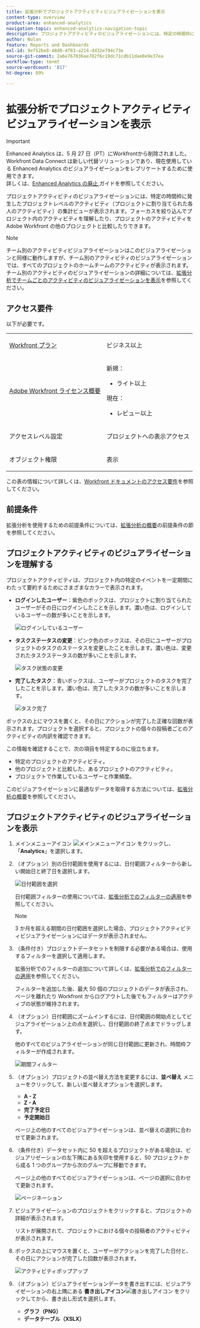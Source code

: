 ```yaml
---
title: 拡張分析でプロジェクトアクティビティビジュアライゼーションを表示
content-type: overview
product-area: enhanced-analytics
navigation-topic: enhanced-analytics-navigation-topic
description: プロジェクトアクティビティのビジュアライゼーションには、特定の時間枠に発生したプロジェクトレベルのアクティビティ（プロジェクトに割り当てられた各人のアクティビティ）の集計ビューが表示されます。フォーカスを絞り込んでプロジェクト内のアクティビティを理解したり、プロジェクトのアクティビティを Adobe Workfront の他のプロジェクトと比較したりできます。
author: Nolan
feature: Reports and Dashboards
exl-id: 9ef52be8-48d0-4f83-a214-dd32e794c73e
source-git-commit: 2a6e767036ae702f6c19dc71cdb11dae8e9e37ea
workflow-type: tm+mt
source-wordcount: '817'
ht-degree: 89%

---
```


# 拡張分析でプロジェクトアクティビティビジュアライゼーションを表示

>[!IMPORTANT]
>
>Enhanced Analytics は、5 月 27 日（PT）にWorkfrontから削除されました。 Workfront Data Connect は新しい代替ソリューションであり、現在使用している Enhanced Analytics のビジュアライゼーションをレプリケートするために使用できます。 <br> 詳しくは、[Enhanced Analytics の廃止 ](/help/quicksilver/product-announcements/announcements/enhanced-analytics-deprecation.md) ガイドを参照してください。


<!-- Audited: 12/2023 -->

プロジェクトアクティビティのビジュアライゼーションには、特定の時間枠に発生したプロジェクトレベルのアクティビティ（プロジェクトに割り当てられた各人のアクティビティ）の集計ビューが表示されます。フォーカスを絞り込んでプロジェクト内のアクティビティを理解したり、プロジェクトのアクティビティを Adobe Workfront の他のプロジェクトと比較したりできます。

>[!NOTE]
>
>チーム別のアクティビティビジュアライゼーションはこのビジュアライゼーションと同様に動作しますが、チーム別のアクティビティのビジュアライゼーションでは、すべてのプロジェクトのホームチームのアクティビティが表示されます。\
>チーム別のアクティビティのビジュアライゼーションの詳細については、[拡張分析でチームごとのアクティビティのビジュアライゼーションを表示](../enhanced-analytics/activity-by-team-overview.md)を参照してください。

## アクセス要件

以下が必要です。

<table style="table-layout:auto"> 
 <col> 
 <col> 
 <tbody> 
  <tr> 
   <td role="rowheader"><a href="https://business.adobe.com/products/workfront/pricing.html" target="_blank">Workfront プラン</a></td> 
   <td> <p>ビジネス以上</p> </td> 
  </tr> 
  <tr> 
   <td role="rowheader"><a href="../administration-and-setup/add-users/access-levels-and-object-permissions/wf-licenses.md" class="MCXref xref">Adobe Workfront ライセンス概要</a></td> 
   <td>   <p>新規：</p> 
   <ul><li>ライト以上</li></ul>
   <p>現在：</p>
   <ul><li>レビュー以上</li></ul>
 </td> 
  </tr> 
  <tr> 
   <td role="rowheader">アクセスレベル設定</td> 
   <td> <p>プロジェクトへの表示アクセス</p> <!--<p>Note: If you still don't have access, ask your Workfront administrator if they set additional restrictions in your access level.<br>For information on how a Workfront administrator can change your access level, see <a href="../administration-and-setup/add-users/configure-and-grant-access/create-modify-access-levels.md" class="MCXref xref">Create or modify custom access levels</a>.</p>--> </td> 
  </tr> 
  <tr> 
   <td role="rowheader">オブジェクト権限</td> 
   <td> <p>表示</p> <!--<p>For information on requesting additional access, see <a href="../workfront-basics/grant-and-request-access-to-objects/request-access.md" class="MCXref xref">Request access to objects </a>.</p>--> </td> 
  </tr> 
 </tbody> 
</table>

この表の情報について詳しくは、[Workfront ドキュメントのアクセス要件](/help/quicksilver/administration-and-setup/add-users/access-levels-and-object-permissions/access-level-requirements-in-documentation.md)を参照してください。

## 前提条件

拡張分析を使用するための前提条件については、[拡張分析の概要](../enhanced-analytics/enhanced-analytics-overview.md)の前提条件の節を参照してください。

## プロジェクトアクティビティのビジュアライゼーションを理解する

プロジェクトアクティビティは、プロジェクト内の特定のイベントを一定期間にわたって要約するためにさまざまなカラーで表示されます。

* **ログインしたユーザー**：紫色のボックスは、プロジェクトに割り当てられたユーザーがその日にログインしたことを示します。濃い色は、ログインしているユーザーの数が多いことを示します。

  ![ ログインしているユーザー ](assets/project-activity-users-logged-in.png)

* **タスクステータスの変更**：ピンク色のボックスは、その日にユーザーがプロジェクトのタスクのステータスを変更したことを示します。濃い色は、変更されたタスクステータスの数が多いことを示します。

  ![ タスク状態の変更 ](assets/project-activity-task-status-changes.png)

* **完了したタスク**：青いボックスは、ユーザーがプロジェクトのタスクを完了したことを示します。濃い色は、完了したタスクの数が多いことを示します。

  ![ タスク完了 ](assets/project-activity-tasks-completed.png)

ボックスの上にマウスを置くと、その日にアクションが完了した正確な回数が表示されます。プロジェクトを選択すると、プロジェクトの個々の投稿者ごとのアクティビティの内訳を確認できます。

この情報を確認することで、次の項目を特定するのに役立ちます。

* 特定のプロジェクトのアクティビティ。
* 他のプロジェクトと比較した、あるプロジェクトのアクティビティ。
* プロジェクトで作業しているユーザーと作業頻度。

このビジュアライゼーションに最適なデータを取得する方法については、[拡張分析の概要](../enhanced-analytics/enhanced-analytics-overview.md)を参照してください。

## プロジェクトアクティビティのビジュアライゼーションを表示

1. メインメニューアイコン ![ メインメニューアイコン ](assets/main-menu-icon-16x12.png) をクリックし、「**Analytics**」を選択します。
1. （オプション）別の日付範囲を使用するには、日付範囲フィルターから新しい開始日と終了日を選択します。

   ![日付範囲を選択](assets/filters-select-date-range-350x344.png)

   日付範囲フィルターの使用については、[拡張分析でのフィルターの適用](../enhanced-analytics/use-enhanced-analytics-filters.md)を参照してください。

   >[!NOTE]
   >
   >3 か月を超える期間の日付範囲を選択した場合、プロジェクトアクティビティビジュアライゼーションにはデータが表示されません。

1. （条件付き）プロジェクトデータセットを制限する必要がある場合は、使用するフィルターを選択して適用します。

   拡張分析でのフィルターの追加について詳しくは、[拡張分析でのフィルターの適用](../enhanced-analytics/use-enhanced-analytics-filters.md)を参照してください。

   フィルターを追加した後、最大 50 個のプロジェクトのデータが表示され、ページを離れたり Workfront からログアウトした後でもフィルターはアクティブの状態が維持されます。

1. （オプション）日付範囲にズームインするには、日付範囲の開始点としてビジュアライゼーション上の点を選択し、日付範囲の終了点までドラッグします。

   他のすべてのビジュアライゼーションが同じ日付範囲に更新され、時間枠フィルターが作成されます。

   ![期間フィルター](assets/timeframe-filter-350x220.png)

1. （オプション）プロジェクトの並べ替え方法を変更するには、**並べ替え** メニューをクリックして、新しい並べ替えオプションを選択します。

   * **A - Z**
   * **Z - A**
   * **完了予定日**
   * **予定開始日**

   ページ上の他のすべてのビジュアライゼーションは、並べ替えの選択に合わせて更新されます。

1. （条件付き）データセット内に 50 を超えるプロジェクトがある場合は、ビジュアリゼーションの左下隅にある矢印を使用すると、50 プロジェクトから成る 1 つのグループから次のグループに移動できます。

   ページ上の他のすべてのビジュアライゼーションは、ページの選択に合わせて更新されます。

   ![ ページネーション ](assets/pagination-350x118.png)

1. ビジュアライゼーションのプロジェクトをクリックすると、プロジェクトの詳細が表示されます。

   リストが展開されて、プロジェクトにおける個々の投稿者のアクティビティが表示されます。

1. ボックスの上にマウスを置くと、ユーザーがアクションを完了した日付と、その日にアクションが完了した回数が表示されます。

   ![ アクティビティポップアップ ](assets/project-activity-activity-pop-up-350x137.png)

1. （オプション）ビジュアライゼーションデータを書き出すには、ビジュアライゼーションの右上隅にある **書き出しアイコン**![ 書き出しアイコン ](assets/export.png) をクリックしてから、書き出し形式を選択します。

   * **グラフ（PNG）**
   * **データテーブル（XSLX）**

